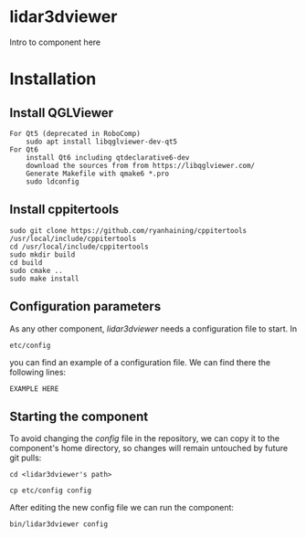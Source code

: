# lidar3dviewer
Intro to component here

# Installation
## Install QGLViewer
    For Qt5 (deprecated in RoboComp) 
        sudo apt install libqglviewer-dev-qt5
    For Qt6
        install Qt6 including qtdeclarative6-dev  
        download the sources from from https://libqglviewer.com/ 
        Generate Makefile with qmake6 *.pro
        sudo ldconfig
    

## Install cppitertools
    sudo git clone https://github.com/ryanhaining/cppitertools /usr/local/include/cppitertools
    cd /usr/local/include/cppitertools
    sudo mkdir build
    cd build
    sudo cmake ..
    sudo make install

## Configuration parameters
As any other component, *lidar3dviewer* needs a configuration file to start. In
```
etc/config
```
you can find an example of a configuration file. We can find there the following lines:
```
EXAMPLE HERE
```

## Starting the component
To avoid changing the *config* file in the repository, we can copy it to the component's home directory, so changes will remain untouched by future git pulls:

```
cd <lidar3dviewer's path> 
```
```
cp etc/config config
```

After editing the new config file we can run the component:

```
bin/lidar3dviewer config
```
